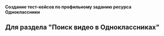 #### Создание тест-кейсов по профильному заданию ресурса Одноклассники
## Для раздела "Поиск видео в Одноклассниках"

